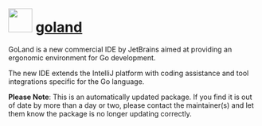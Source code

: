# <img src="https://cdn.jsdelivr.net/gh/mkevenaar/chocolatey-packages@00f9c74ebe44c475727c6e7f63dc593e9ab1b746/icons/goland.png" width="48" height="48"/> [goland](https://community.chocolatey.org/packages/goland)

GoLand is a new commercial IDE by JetBrains aimed at providing an ergonomic environment for Go development.

The new IDE extends the IntelliJ platform with coding assistance and tool integrations specific for the Go language.

**Please Note**: This is an automatically updated package. If you find it is
out of date by more than a day or two, please contact the maintainer(s) and
let them know the package is no longer updating correctly.

